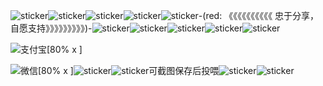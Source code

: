 ![sticker](yellow-face/41)![sticker](yellow-face/41)![sticker](yellow-face/41)![sticker](yellow-face/41)![sticker](yellow-face/41)-(red: 《《《《《《《《《《 忠于分享，自愿支持》》》》》》》》》)-![sticker](yellow-face/41)![sticker](yellow-face/41)![sticker](yellow-face/41)![sticker](yellow-face/41)![sticker](yellow-face/41)

![支付宝[80% x ]](https://thumbnail1.baidupcs.com/thumbnail/ffaaf6502kcb09e4dcfffdaed9c48e7c?fid=2762304055-250528-491877032198758&rt=pr&sign=FDTAER-DCb740ccc5511e5e8fedcff06b081203-iYZmjCWZIBxcV3S5sz0aEli5qQE%3d&expires=8h&chkbd=0&chkv=0&dp-logid=253941196551429137&dp-callid=0&time=1659088800&size=c1549_u872&quality=90&vuk=2762304055&ft=image&autopolicy=1)

![微信[80% x ]](https://thumbnail1.baidupcs.com/thumbnail/9841e9ed1g87301caa4aa2da60022390?fid=2762304055-250528-166193679623642&rt=pr&sign=FDTAER-DCb740ccc5511e5e8fedcff06b081203-3fZ%2fAx1w68dv5%2bfvcIZxS0UuXKs%3d&expires=8h&chkbd=0&chkv=0&dp-logid=253941196551429137&dp-callid=0&time=1659088800&size=c1549_u872&quality=90&vuk=2762304055&ft=image&autopolicy=1)![sticker](yellow-face/38)![sticker](yellow-face/38)可截图保存后投喂![sticker](yellow-face/41)![sticker](yellow-face/41)